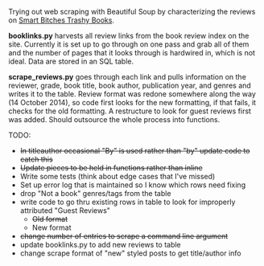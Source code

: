 Trying out web scraping with Beautiful Soup by characterizing the reviews on
[Smart Bitches Trashy Books](http://smartbitchestrashybooks.com/).

**booklinks.py** harvests all review links from the book review index on the
site. Currently it is set up to go through on one pass and grab all of them and
the number of pages that it looks through is hardwired in, which is not ideal.
Data are stored in an SQL table.

**scrape_reviews.py** goes through each link and pulls information on the
reviewer, grade, book title, book author, publication year, and genres and
writes it to the table. Review format was redone somewhere along the way
(14 October 2014), so code first looks for the new formatting, if that fails,
it checks for the old formatting. A restructure to look for guest reviews first
was added. Should outsource the whole process into functions.

TODO:
* ~~In titleauthor occasional "By" is used rather than "by" update code
to catch this~~
* ~~Update pieces to be held in functions rather than inline~~
* Write some tests (think about edge cases that I've missed)
* Set up error log that is maintained so I know which rows need fixing
* drop "Not a book" genres/tags from the table
* write code to go thru existing rows in table to look for improperly
attributed "Guest Reviews"
  - ~~Old format~~
  - New format
* ~~change number of entries to scrape a command line argument~~
* update booklinks.py to add new reviews to table
* change scrape format of "new" styled posts to get title/author info

